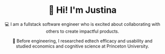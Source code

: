 <!--
**justinakliu/justinakliu** is a ✨ _special_ ✨ repository because its `README.md` (this file) appears on your GitHub profile.

Here are some ideas to get you started:

- 🔭 I’m currently working on ...
- 🌱 I’m currently learning ...
- 👯 I’m looking to collaborate on ...
- 🤔 I’m looking for help with ...
- 💬 Ask me about ...
- 📫 How to reach me: ...
- 😄 Pronouns: ...
- ⚡ Fun fact: ...
-->

<h1 align='center'>
  👋 Hi! I'm Justina
</h1>

<p align='center'>
💻 I am a fullstack software engineer who is excited about collaborating with others to create impactful products. 
</p>
<p align='center'>
🧠 Before engineering, I researched edtech efficacy and usability and studied economics and cognitive science at Princeton University.
</p>

